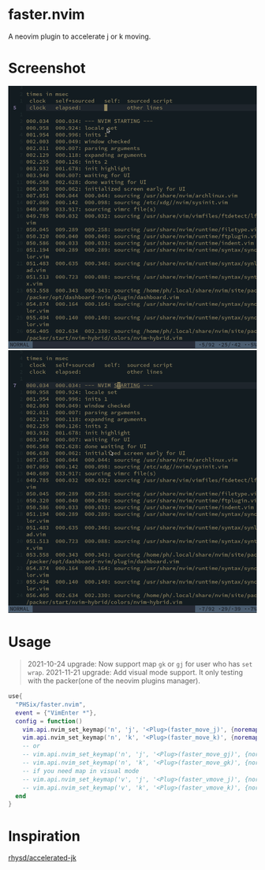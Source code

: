# faster.nvim
A neovim plugin to accelerate j or k moving.

# Screenshot
![use accelerate](./image/acc.gif) 
![normal](./image/noacc.gif) 

# Usage
> 2021-10-24 upgrade: Now support map `gk` or `gj` for user who has `set wrap`.
> 2021-11-21 upgrade: Add visual mode support.
It only testing with the packer(one of the neovim plugins manager).
```lua
use{
  "PHSix/faster.nvim",
  event = {"VimEnter *"},
  config = function()
    vim.api.nvim_set_keymap('n', 'j', '<Plug>(faster_move_j)', {noremap=false, silent=true})
    vim.api.nvim_set_keymap('n', 'k', '<Plug>(faster_move_k)', {noremap=false, silent=true})
    -- or 
    -- vim.api.nvim_set_keymap('n', 'j', '<Plug>(faster_move_gj)', {noremap=false, silent=true})
    -- vim.api.nvim_set_keymap('n', 'k', '<Plug>(faster_move_gk)', {noremap=false, silent=true})
    -- if you need map in visual mode
    -- vim.api.nvim_set_keymap('v', 'j', '<Plug>(faster_vmove_j)', {noremap=false, silent=true})
    -- vim.api.nvim_set_keymap('v', 'k', '<Plug>(faster_vmove_k)', {noremap=false, silent=true})
  end
}
```

	
# Inspiration
[rhysd/accelerated-jk](https://github.com/rhysd/accelerated-jk)

